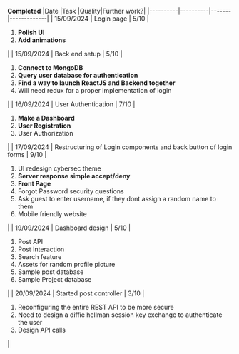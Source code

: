 **Completed**
|Date      |Task      |Quality|Further work?|
|----------|----------|-------|-------------|
| 15/09/2024 | Login page | 5/10 | <ol><li>**Polish UI**</li><li>**Add animations**</li></ol> |
| 15/09/2024 | Back end setup | 5/10 | <ol><li>**Connect to MongoDB**</li><li>**Query user database for authentication**</li><li>**Find a way to launch ReactJS and Backend together**</li><li>Will need redux for a proper implementation of login</li></ol> |
| 16/09/2024 | User Authentication | 7/10 | <ol><li>**Make a Dashboard**</li> <li>**User Registration**</li> <li>User Authorization</li></ol> |
| 17/09/2024 | Restructuring of Login components and back button of login forms | 9/10 | <ol><li>UI redesign cybersec theme</li><li>**Server response simple accept/deny**</li><li>**Front Page**</li><li>Forgot Password security questions</li><li>Ask guest to enter username, if they dont assign a random name to them</li><li>Mobile friendly website</li></ol> |
| 19/09/2024 | Dashboard design | 5/10 | <ol><li>Post API</li><li>Post Interaction</li><li>Search feature</li><li>Assets for random profile picture</li><li>Sample post database</li><li>Sample Project database</li></ol> |
| 20/09/2024 | Started post controller | 3/10 | <ol><li>Reconfiguring the entire REST API to be more secure</li><li>Need to design a diffie hellman session key exchange to authenticate the user</li><li>Design API calls</li></ol> |